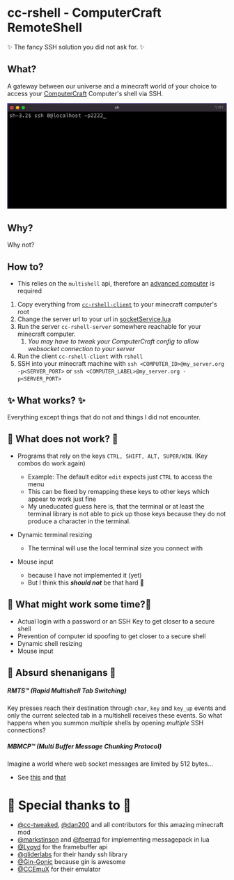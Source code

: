 # cc-rshell - ComputerCraft RemoteShell

✨ The fancy SSH solution you did not ask for. ✨

## What?

A gateway between our universe and a minecraft world of your choice to access your
[ComputerCraft](https://github.com/cc-tweaked/CC-Tweaked) Computer's shell via SSH.

![alt quick demo gif](.img/hello-world.gif)

## Why?

Why not?

## How to?

- This relies on the `multishell` api, therefore
  an [advanced computer](http://www.computercraft.info/wiki/Advanced_Computer) is required

1. Copy everything from [`cc-rshell-client`](cc-rshell-client) to your minecraft computer's root
2. Change the server url to your url in [socketService.lua](cc-rshell-client/rshell-internal/socketService.lua)
3. Run the server `cc-rshell-server` somewhere reachable for your minecraft computer.
    1. _You may have to tweak your ComputerCraft config to allow websocket connection to your server_
4. Run the client `cc-rshell-client` with `rshell`
5. SSH into your minecraft machine with `ssh <COMPUTER_ID>@my_server.org -p<SERVER_PORT>`
   or `ssh <COMPUTER_LABEL>@my_server.org -p<SERVER_PORT>`

## ✨ What works? ✨

Everything except things that do not and things I did not encounter.

## 🐛 What does not work? 🐛

- Programs that rely on the keys `CTRL, SHIFT, ALT, SUPER/WIN`. (Key combos do work again)
    - Example: The default editor `edit` expects just `CTRL` to access the menu
    - This can be fixed by remapping these keys to other keys which appear to work just fine
    - My uneducated guess here is, that the terminal or at least the terminal library is not able to pick up those keys
      because they do not produce a character in the terminal.

- Dynamic terminal resizing
    - The terminal will use the local terminal size you connect with

- Mouse input
    - because I have not implemented it (yet)
    - But I think this _**should not**_ be that hard 🤞

## 🤞 What might work some time?🤞

- Actual login with a password or an SSH Key to get closer to a secure shell
- Prevention of computer id spoofing to get closer to a secure shell
- Dynamic shell resizing
- Mouse input

## 🤫 Absurd shenanigans 🤫

##### RMTS™ (Rapid Multishell Tab Switching)

Key presses reach their destination through `char`, `key` and `key_up` events and only the current selected tab in a
multishell receives these events. So what happens when you summon
_multiple_ shells by opening _multiple_ SSH connections?

##### MBMCP™ (Multi Buffer Message Chunking Protocol)

Imagine a world where web socket messages are limited by 512 bytes...

- See [this](cc-rshell-server/sockets/messages/messages.go) and [that](cc-rshell-client/rshell-internal/utils.lua)

# 💛 Special thanks to 💛

- [@cc-tweaked](https://github.com/cc-tweaked), [@dan200](https://github.com/dan200) and all contributors for this
  amazing minecraft mod
- [@markstinson](https://github.com/markstinson) and [@fperrad](https://github.com/fperrad) for implementing messagepack
  in lua
- [@Lyqyd](https://github.com/Lyqyd) for the framebuffer api
- [@gliderlabs](https://github.com/gliderlabs) for their handy ssh library
- [@Gin-Gonic](https://github.com/Gin-Gonic) because gin is awesome
- [@CCEmuX](https://github.com/CCEmuX) for their emulator
